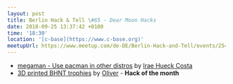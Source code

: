 ```yaml
---
layout: post
title: Berlin Hack & Tell \#65 - Dear Moon Hacks
date: 2018-09-25 13:37:42 +0100
time: '18:30'
location: '[c-base](https://www.c-base.org)'
meetupUrl: https://www.meetup.com/de-DE/Berlin-Hack-and-Tell/events/254953945/
---
```



* [megaman - Use pacman in other distros](https://github.com/ihucos/megaman) by [Irae Hueck Costa](https://github.com/ihucos)
* [3D printed BHNT trophies](https://github.com/SP4CEberlin/hack-and-tell-berlin-3D-Trophy) by [Oliver](http://sp4ce.berlin) - **Hack of the month**

